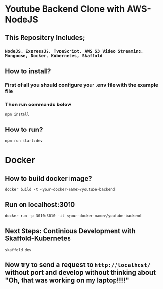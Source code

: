 # Youtube Backend Clone with AWS-NodeJS

## This Repository Includes;
### ```NodeJS, ExpressJS, TypeScript, AWS S3 Video Streaming, Mongoose, Docker, Kubernetes, Skaffold```
## How to install?

### First of all you should configure your .env file with the example file
### Then run commands below
```
npm install
```

## How to run?
```
npm run start:dev
```

# Docker
## How to build docker image?
```
docker build -t <your-docker-name>/youtube-backend
```
## Run on localhost:3010
```
docker run -p 3010:3010 -it <your-docker-name>/youtube-backend
```

## Next Steps: Continious Development with Skaffold-Kubernetes
```
skaffold dev
```
## Now try to send a request to ```http://localhost/``` without port and develop without thinking about "Oh, that was working on my laptop!!!!"